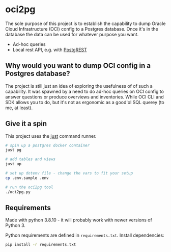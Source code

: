 # oci2pg

The sole purpose of this project is to establish the capability to dump Oracle Cloud Infrastructure (OCI) config to a Postgres database.
Once it's in the database the data can be used for whatever purpose you want.

* Ad-hoc queries
* Local rest API, e.g. with [PostgREST](https://postgrest.org/en/stable/)

## Why would you want to dump OCI config in a Postgres database?

The project is still just an idea of exploring the usefulness of of such a capability. It was spawned by a need to do ad-hoc queries on OCI config to answer questions or produce overviews and inventories.
While OCI CLI and SDK allows you to do, but it's not as ergonomic as a good'ol SQL querey (to me, at least).

## Give it a spin

This project uses the [just](https://github.com/casey/just) command runner.

```bash
# spin up a postgres docker container
just pg

# add tables and views
just up

# set up dotenv file - change the vars to fit your setup
cp .env.sample .env

# run the oci2pg tool
./oci2pg.py
```

## Requirements

Made with python 3.8.10 - it will probably work with newer versions of Python 3.

Python requirements are defined in `requirements.txt`.
Install dependencies:

```bash
pip install -r requirements.txt
```
